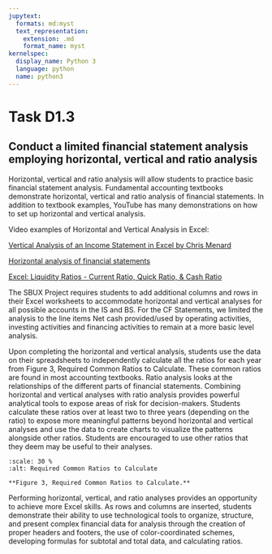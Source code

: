 ```yaml
---
jupytext:
  formats: md:myst
  text_representation:
    extension: .md
    format_name: myst
kernelspec:
  display_name: Python 3
  language: python
  name: python3
---
```


# Task D1.3

## Conduct a limited financial statement analysis employing horizontal, vertical and ratio analysis 

Horizontal, vertical and ratio analysis will allow students to practice basic financial statement analysis. Fundamental accounting textbooks demonstrate horizontal, vertical and ratio analysis of financial statements. In addition to textbook examples, YouTube has many demonstrations on how to set up horizontal and vertical analysis.

Video examples of Horizontal and Vertical Analysis in Excel:

[Vertical Analysis of an Income Statement in Excel by Chris Menard](https://www.youtube.com/watch?v=BmpbEVS4cP0)

[Horizontal analysis of financial statements](https://www.youtube.com/watch?v=8hLjVoKbKZ8)

[Excel: Liquidity Ratios - Current Ratio, Quick Ratio, & Cash Ratio](https://www.youtube.com/watch?v=c-YnvjUIwq4)

The SBUX Project requires students to add additional columns and rows in their Excel worksheets to accommodate horizontal and vertical analyses for all possible accounts in the IS and BS. For the CF Statements, we limited the analysis to the line items Net cash provided/used by operating activities, investing activities and financing activities to remain at a more basic level analysis.

Upon completing the horizontal and vertical analysis, students use the data on their spreadsheets to independently calculate all the ratios for each year from Figure 3, Required Common Ratios to Calculate. These common ratios are found in most accounting textbooks. Ratio analysis looks at the relationships of the different parts of financial statements. Combining horizontal and vertical analyses with ratio analysis provides powerful analytical tools to expose areas of risk for decision-makers. Students calculate these ratios over at least two to three years (depending on the ratio) to expose more meaningful patterns beyond horizontal and vertical analyses and use the data to create charts to visualize the patterns alongside other ratios. Students are encouraged to use other ratios that they deem may be useful to their analyses.

```{figure} images/Required_Ratios_to_Calculate.jpg
:scale: 30 %
:alt: Required Common Ratios to Calculate

**Figure 3, Required Common Ratios to Calculate.** 
```

Performing horizontal, vertical, and ratio analyses provides an opportunity to achieve more Excel skills. As rows and columns are inserted, students demonstrate their ability to use technological tools to organize, structure, and present complex financial data for analysis through the creation of proper headers and footers, the use of color-coordinated schemes, developing formulas for subtotal and total data, and calculating ratios. 

